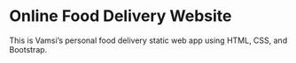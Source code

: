 # Online Food Delivery Website  
This is Vamsi’s personal food delivery static web app using HTML, CSS, and Bootstrap.
